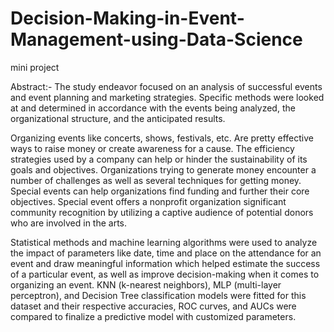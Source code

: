 # Decision-Making-in-Event-Management-using-Data-Science
mini project

Abstract:-
The study endeavor focused on an analysis of successful events and event planning and marketing strategies. Specific methods were looked at and determined in accordance with the events being analyzed, the organizational structure, and the anticipated results.

Organizing events like concerts, shows, festivals, etc. Are pretty effective ways to raise money or create awareness for a cause. The efficiency strategies used by a company can help or hinder the sustainability of its goals and objectives. Organizations trying to generate money encounter a number of challenges as well as several techniques for getting money. Special events can help organizations find funding and further their core objectives. Special event offers a nonprofit organization significant community recognition by utilizing a captive audience of potential donors who are involved in the arts. 

Statistical methods and machine learning algorithms were used to analyze the impact of parameters like date, time and place on the attendance for an event and draw meaningful information which helped estimate the success of a particular event, as well as improve decision-making when it comes to organizing an event. KNN (k-nearest neighbors), MLP (multi-layer perceptron), and Decision Tree classification models were fitted for this dataset and their respective accuracies, ROC curves, and AUCs were compared to finalize a predictive model with customized parameters.
